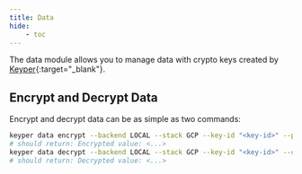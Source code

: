 ```yaml
---
title: Data
hide:
    - toc
---
```


The data module allows you to manage data with crypto keys created by [Keyper](https://github.com/jarrid-xyz/keyper/){:target="_blank"}.

## Encrypt and Decrypt Data

Encrypt and decrypt data can be as simple as two commands:

```bash
keyper data encrypt --backend LOCAL --stack GCP --key-id "<key-id>" --plaintext "<>"
# should return: Encrypted value: <...>
keyper data decrypt --backend LOCAL --stack GCP --key-id "<key-id>" --ciphertext "<>"
# should return: Decrypted value: <...>
```
